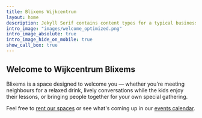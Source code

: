 ```yaml
---
title: Blixems Wijkcentrum
layout: home
description: Jekyll Serif contains content types for a typical business website. The theme is fully responsive, blazing fast and artfully illustrated.
intro_image: "images/welcome_optimized.png"
intro_image_absolute: true
intro_image_hide_on_mobile: true
show_call_box: true
---
```

## Welcome to Wijkcentrum Blixems

Blixems is a space designed to welcome you — whether you're meeting neighbours for a relaxed drink, lively conversations while the kids enjoy their lessons, or bringing people together for your own special gathering.

Feel free to [rent our spaces](/spaces) or see what's coming up in our [events calendar](/events).
